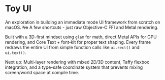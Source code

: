 # Toy UI

An exploration in building an immediate mode UI framework from scratch on macOS. ~~No~~ A few shortcuts - just raw Objective-C FFI and Metal rendering.

Built with a 3D-first mindset using `glam` for math, direct Metal APIs for GPU rendering, and Core Text + font-kit for proper text shaping. Every frame redraws the entire UI from simple function calls like `ui.rect()` and `ui.text()`.

Next up: Multi-layer rendering with mixed 2D/3D content, Taffy flexbox integration, and a type-safe coordinate system that prevents mixing screen/world space at compile time.
